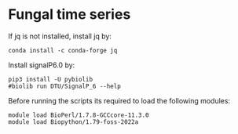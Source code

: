 # Fungal time series

If jq is not installed, install jq by:
```
conda install -c conda-forge jq
```

Install signalP6.0 by:
```
pip3 install -U pybiolib
#biolib run DTU/SignalP_6 --help
```


Before running the scripts its required to load the following modules:
```
module load BioPerl/1.7.8-GCCcore-11.3.0
module load Biopython/1.79-foss-2022a
```


